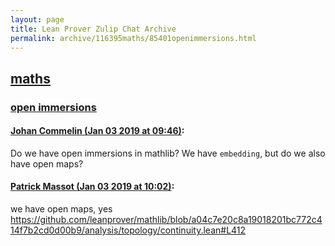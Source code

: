 ```yaml
---
layout: page
title: Lean Prover Zulip Chat Archive 
permalink: archive/116395maths/85401openimmersions.html
---
```


## [maths](index.html)
### [open immersions](85401openimmersions.html)

#### [Johan Commelin (Jan 03 2019 at 09:46)](https://leanprover.zulipchat.com/#narrow/stream/116395-maths/topic/open%20immersions/near/154227749):
Do we have open immersions in mathlib? We have `embedding`, but do we also have open maps?

#### [Patrick Massot (Jan 03 2019 at 10:02)](https://leanprover.zulipchat.com/#narrow/stream/116395-maths/topic/open%20immersions/near/154228249):
we have open maps, yes https://github.com/leanprover/mathlib/blob/a04c7e20c8a19018201bc772c414f7b2cd0d00b9/analysis/topology/continuity.lean#L412

